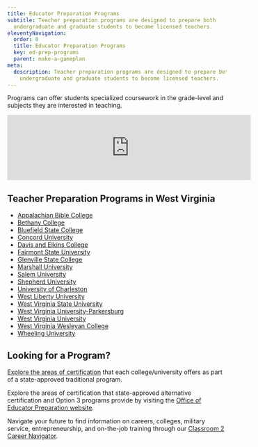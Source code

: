 ```yaml
---
title: Educator Preparation Programs
subtitle: Teacher preparation programs are designed to prepare both
  undergraduate and graduate students to become licensed teachers.
eleventyNavigation:
  order: 0
  title: Educator Preparation Programs
  key: ed-prep-programs
  parent: make-a-gameplan
meta:
  description: Teacher preparation programs are designed to prepare both
    undergraduate and graduate students to become licensed teachers.
---
```

Programs can offer students specialized coursework in the grade-level and subjects they are interested in teaching. 

<iframe width="560" class="aspect-video w-full" src="https://www.youtube.com/embed/iV65AXO-vqU" title="YouTube video player" frameborder="0" allow="accelerometer; autoplay; clipboard-write; encrypted-media; gyroscope; picture-in-picture" allowfullscreen></iframe>

## Teacher Preparation Programs in West Virginia

* [Appalachian Bible College](https://abc.edu/undergraduate/academics/majors/elementary-education/)
* [Bethany College](https://www.bethanywv.edu/academics/areas-of-study/education/)
* [Bluefield State College](https://bluefieldstate.edu/academics/degrees/elementary-education-bs)
* [Concord University](https://bluefieldstate.edu/academics/degrees/elementary-education-bs)
* [Davis and Elkins College](https://www.dewv.edu/academics/majors/education/)
* [Fairmont State University](https://www.fairmontstate.edu/coehhp/default.aspx)
* [Glenville State College](https://www.glenville.edu/departments/education)
* [Marshall University](https://www.marshall.edu/coepd)
* [Salem University](https://www.salemu.edu/degrees/#education)
* [Shepherd University](https://www.shepherd.edu/education)
* [University of Charleston](https://www.ucwv.edu/academics/majors-degrees/elementary-education/)
* [West Liberty University](https://westliberty.edu/education/)
* [West Virginia State University](https://www.wvstateu.edu/academics/academic-colleges/college-of-professional-studies/education.aspx)
* [West Virginia University-Parkersburg](https://www.wvup.edu/future-students/academics/education-division/)
* [West Virginia University](https://cehs.wvu.edu)
* [West Virginia Wesleyan College](https://www.wvwc.edu/programs/education/)
* [Wheeling University](https://wheeling.edu/areas-of-study/education/)

## Looking for a Program?

[Explore the areas of certification](https://wvde.state.wv.us/certification/approved-programs/?byschool) that each college/university offers as part of a state-approved traditional program.

Explore the areas of certification that state-approved alternative certification and Option 3 programs provide by visiting the [Office of Educator Preparation website](https://wvde.us/educator-development-and-support/preparation/state-approved-programs/).

Navigate your future to find information on careers, colleges, military service, entrepreneurship, and on-the-job training through our [Classroom 2 Career Navigator](http://wvclassroom2career.com/).